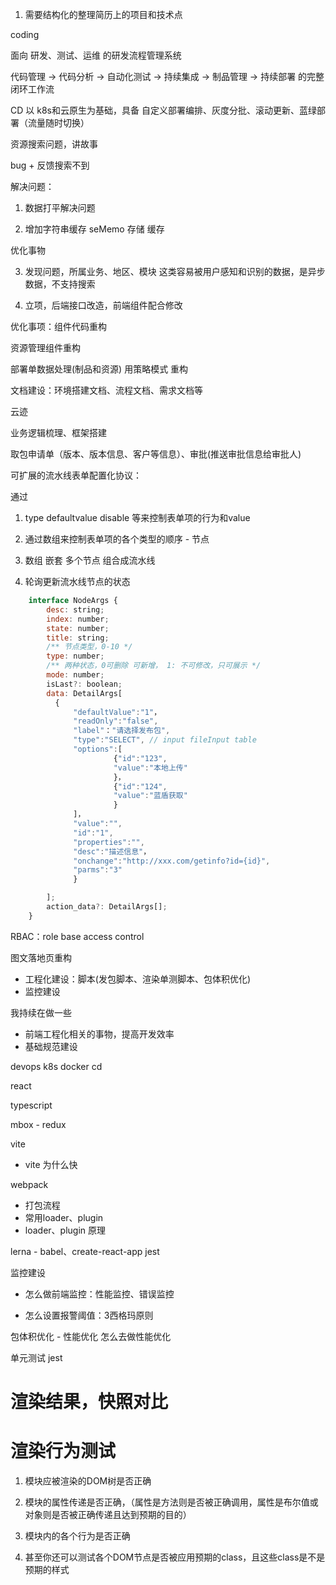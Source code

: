1. 需要结构化的整理简历上的项目和技术点


coding

面向 研发、测试、运维 的研发流程管理系统

代码管理 -> 代码分析 -> 自动化测试 -> 持续集成 -> 制品管理 -> 持续部署 的完整闭环工作流

CD 以 k8s和云原生为基础，具备 自定义部署编排、灰度分批、滚动更新、蓝绿部署（流量随时切换）




资源搜索问题，讲故事

bug + 反馈搜索不到

解决问题：
1. 数据打平解决问题

2. 增加字符串缓存 seMemo 存储 缓存

优化事物

3. 发现问题，所属业务、地区、模块 这类容易被用户感知和识别的数据，是异步数据，不支持搜索

4. 立项，后端接口改造，前端组件配合修改




优化事项：组件代码重构


资源管理组件重构

部署单数据处理(制品和资源) 用策略模式 重构



文档建设：环境搭建文档、流程文档、需求文档等



云迹

业务逻辑梳理、框架搭建

取包申请单（版本、版本信息、客户等信息）、审批(推送审批信息给审批人)


可扩展的流水线表单配置化协议：

通过

1. type defaultvalue disable 等来控制表单项的行为和value

2. 通过数组来控制表单项的各个类型的顺序 - 节点

3. 数组 嵌套 多个节点 组合成流水线

4. 轮询更新流水线节点的状态


```js
    interface NodeArgs {
        desc: string;
        index: number;
        state: number;
        title: string;
        /** 节点类型，0-10 */
        type: number;
        /** 两种状态，0可删除 可新增， 1: 不可修改，只可展示 */
        mode: number;
        isLast?: boolean;
        data: DetailArgs[
          {
              "defaultValue":"1"，
              "readOnly":"false",
              "label"："请选择发布包",
              "type":"SELECT", // input fileInput table
              "options":[
                       {"id":"123",
                       "value":"本地上传"
                       }，
                       {"id":"124",
                       "value":"蓝盾获取"
                       }
              ]，
              "value":"",
              "id":"1",
              "properties":"",
              "desc":"描述信息"，
              "onchange":"http://xxx.com/getinfo?id={id}",
              "parms":"3"
              }

        ];
        action_data?: DetailArgs[];
    }
```


RBAC：role base access control



图文落地页重构

- 工程化建设：脚本(发包脚本、渲染单测脚本、包体积优化)
- 监控建设




我持续在做一些

- 前端工程化相关的事物，提高开发效率
- 基础规范建设



devops k8s docker cd

react

typescript

mbox - redux


vite
- vite 为什么快


webpack

- 打包流程
- 常用loader、plugin
- loader、plugin 原理



lerna - babel、create-react-app jest


监控建设

- 怎么做前端监控：性能监控、错误监控

- 怎么设置报警阈值：3西格玛原则


包体积优化 - 性能优化
怎么去做性能优化



单元测试  jest

# 渲染结果，快照对比



# 渲染行为测试
1. 模块应被渲染的DOM树是否正确

2. 模块的属性传递是否正确，（属性是方法则是否被正确调用，属性是布尔值或对象则是否被正确传递且达到预期的目的）

3. 模块内的各个行为是否正确

4. 甚至你还可以测试各个DOM节点是否被应用预期的class，且这些class是不是预期的样式





